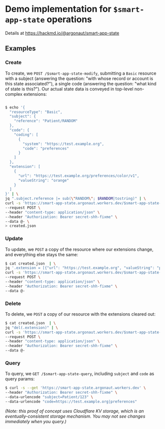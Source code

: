 # Demo implementation for `$smart-app-state` operations

Details at https://hackmd.io/@argonaut/smart-app-state


## Examples

### Create

To create, we `POST /$smart-app-state-modify`, submitting a `Basic` resource with a subject (answering the question: "with whose record or account is this state associated?"), a single code (answering the question: "what kind of state is this?"). Our actual state data is conveyed in top-level non-complex extensions:


```sh

$ echo '{
  "resourceType": "Basic",
  "subject": {
    "reference": "Patient/RANDOM"
  },
  "code": {
    "coding": [
      {
        "system": "https://test.example.org",
        "code": "preferences"
      }
    ]
  },
  "extension": [
    {
      "url": "https://test.example.org/preferences/color/v1",
      "valueString": "orange"
    }
  ]
}' | \
jq ".subject.reference |= sub(\"RANDOM\"; $RANDOM|tostring)" | \
curl -s 'https://smart-app-state.argonaut.workers.dev/$smart-app-state-modify' \
--request POST \
--header "content-type: application/json" \
--header "Authorization: Bearer secret-shh-fixme" \
--data @- \
> created.json
```


### Update

To update, we `POST` a copy of the resource where our extensions change, and everything else stays the same:

```sh
$ cat created.json  | \
jq '.extension = [{"url": "https://test.example.org", "valueString": "purple"}]' | \
curl -s 'https://smart-app-state.argonaut.workers.dev/$smart-app-state-modify' \
--request POST \
--header "content-type: application/json" \
--header "Authorization: Bearer secret-shh-fixme" \
--data @-
```

### Delete

To delete, we `POST` a copy of our resource with the extensions cleared out:

```sh
$ cat created.json  | \
jq "del(.extension)" | \
curl -s 'https://smart-app-state.argonaut.workers.dev/$smart-app-state-modify' \
--request POST \
--header "content-type: application/json" \
--header "Authorization: Bearer secret-shh-fixme" \
--data @-
```

### Query

To query, we `GET /$smart-app-state-query`, including `subject` and `code` as query params:

```sh
$ curl -s --get 'https://smart-app-state.argonaut.workers.dev' \
--header "Authorization: Bearer secret-shh-fixme" \
--data-urlencode "subject=Patient/123" \
--data-urlencode "code=https://test.example.org|preferences"
```

*(Note: this proof of concept uses Cloudflare KV storage, which is an eventually-consistent storage mechanism. You may not see changes immediately when you query.)*
